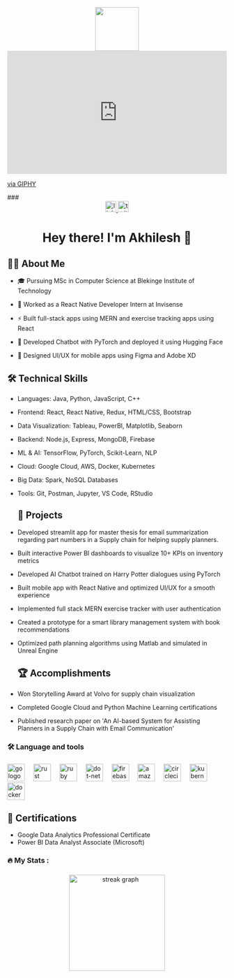 <div id="header" align="center">
  <img src="https://media.giphy.com/media/2IudUHdI075HL02Pkk/giphy.gif" width="100"/>
</div>
<div style="width:100%;height:0;padding-bottom:56%;position:relative;"><iframe src="https://giphy.com/embed/L1R1tvI9svkIWwpVYr" width="100%" height="100%" style="position:absolute" frameBorder="0" class="giphy-embed" allowFullScreen></iframe></div><p><a href="https://giphy.com/gifs/Pluralsight-computer-technology-coding-L1R1tvI9svkIWwpVYr">via GIPHY</a></p>
###
<div align="center">
  <!-- LinkedIn -->
  <a href="https://www.linkedin.com/in/yadlapalli-akhilesh-9146a71b3/">
    <img src="https://img.shields.io/static/v1?message=LinkedIn&logo=linkedin&label=&color=0077B5&logoColor=white&labelColor=&style=for-the-badge" height="25" alt="linkedin logo"  />
  </a>


  <!-- Twitter -->
  <a href="https://twitter.com/Akhiles01446643">
    <img src="https://img.shields.io/static/v1?message=Twitter&logo=twitter&label=&color=1DA1F2&logoColor=white&labelColor=&style=for-the-badge" height="25" alt="twitter logo"  />
  </a>
</div>


###

<h1 align="center">Hey there! I'm Akhilesh 👋</h1>

###

## 👨‍💻 About Me

- 🎓 Pursuing MSc in Computer Science at Blekinge Institute of Technology

- 💼 Worked as a React Native Developer Intern at Invisense 

- ⚡ Built full-stack apps using MERN and exercise tracking apps using React

- 🤖 Developed Chatbot with PyTorch and deployed it using Hugging Face

- 🎨 Designed UI/UX for mobile apps using Figma and Adobe XD



## 🛠 Technical Skills

- Languages: Java, Python, JavaScript, C++

- Frontend: React, React Native, Redux, HTML/CSS, Bootstrap
  
- Data Visualization: Tableau, PowerBI, Matplotlib, Seaborn

- Backend: Node.js, Express, MongoDB, Firebase

- ML & AI: TensorFlow, PyTorch, Scikit-Learn, NLP

- Cloud: Google Cloud, AWS, Docker, Kubernetes

- Big Data: Spark, NoSQL Databases

- Tools: Git, Postman, Jupyter, VS Code, RStudio



  ## 🚀 Projects

- Developed streamlit app for master thesis for email summarization regarding part numbers in a Supply chain for helping supply planners.

- Built interactive Power BI dashboards to visualize 10+ KPIs on inventory metrics
  
- Developed AI Chatbot trained on Harry Potter dialogues using PyTorch

- Built mobile app with React Native and optimized UI/UX for a smooth experience

- Implemented full stack MERN exercise tracker with user authentication

- Created a prototype for a smart library management system with book recommendations

- Optimized path planning algorithms using Matlab and simulated in Unreal Engine


  ## 🏆 Accomplishments

- Won Storytelling Award at Volvo for supply chain visualization

- Completed Google Cloud and Python Machine Learning certifications 

- Published research paper on 'An AI-based System for Assisting Planners in a Supply Chain with Email Communication'





###

<h3 align="left">🛠 Language and tools</h3>

###

<div align="left">
  <img src="https://cdn.jsdelivr.net/gh/devicons/devicon/icons/go/go-original-wordmark.svg" height="40" alt="go logo"  />
  <img width="12" />
  <img src="https://cdn.jsdelivr.net/gh/devicons/devicon/icons/rust/rust-plain.svg" height="40" alt="rust logo"  />
  <img width="12" />
  <img src="https://cdn.jsdelivr.net/gh/devicons/devicon/icons/ruby/ruby-plain-wordmark.svg" height="40" alt="ruby logo"  />
  <img width="12" />
  <img src="https://cdn.jsdelivr.net/gh/devicons/devicon/icons/dot-net/dot-net-plain-wordmark.svg" height="40" alt="dot-net logo"  />
  <img width="12" />
  <img src="https://cdn.jsdelivr.net/gh/devicons/devicon/icons/firebase/firebase-plain-wordmark.svg" height="40" alt="firebase logo"  />
  <img width="12" />
  <img src="https://cdn.jsdelivr.net/gh/devicons/devicon/icons/amazonwebservices/amazonwebservices-original.svg" height="40" alt="amazonwebservices logo"  />
  <img width="12" />
  <img src="https://cdn.jsdelivr.net/gh/devicons/devicon/icons/circleci/circleci-plain.svg" height="40" alt="circleci logo"  />
  <img width="12" />
  <img src="https://cdn.jsdelivr.net/gh/devicons/devicon/icons/kubernetes/kubernetes-plain.svg" height="40" alt="kubernetes logo"  />
  <img width="12" />
  <img src="https://cdn.jsdelivr.net/gh/devicons/devicon/icons/docker/docker-plain-wordmark.svg" height="40" alt="docker logo"  />
</div>

## 📝 Certifications
- Google Data Analytics Professional Certificate
- Power BI Data Analyst Associate (Microsoft)

###

<h3 align="left">🔥   My Stats :</h3>

###

<div align="center">
  <img src="https://streak-stats.demolab.com?user=akhilsplendid&locale=en&mode=daily&theme=dark&hide_border=false&border_radius=5&order=3" height="220" alt="streak graph"  />
</div>

###
